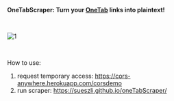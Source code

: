 **OneTabScraper: Turn your [OneTab](https://www.one-tab.com/) links into plaintext!**

<br>

![1](https://user-images.githubusercontent.com/61852663/147303293-2a3c8321-9a0f-4f7f-95dd-eebb3c3f6f9f.gif)

<br>

How to use:

1. request temporary access: https://cors-anywhere.herokuapp.com/corsdemo
2. run scraper: https://sueszli.github.io/oneTabScraper/
